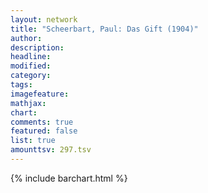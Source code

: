 ```yaml
---
layout: network
title: "Scheerbart, Paul: Das Gift (1904)"
author:
description:
headline:
modified:
category:
tags:
imagefeature: 
mathjax: 
chart: 
comments: true
featured: false
list: true
amounttsv: 297.tsv
---
```

{% include barchart.html %}

